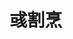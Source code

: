 ---
title: "彧割烹"
description: "彧割烹"
layout: shop
keywords:
  - 美食競賽
  - 台灣美食
  - 美食精選
datePublished: "2025-06-30"
dateModified: "2025-07-03"
city: "台北市"
district: "松山區"
address: "台北市松山區三民路9-1號"
phone: "0225030303"
geo: "25.053963694958494, 121.56328369553202"
google_map: "https://maps.app.goo.gl/g3MNvNsAnwYXJKbd8"
footinder: "https://footinder.com.tw/%E5%8F%B0%E5%8C%97%E5%B8%82%E6%9D%BE%E5%B1%B1%E5%8D%80/9076/"
official: "https://www.facebook.com/yugepeng/"
award:
  - name: "500盤"
    year: "2024"
    entries:
      - dishes:
          - "鰻魚釜飯"

---